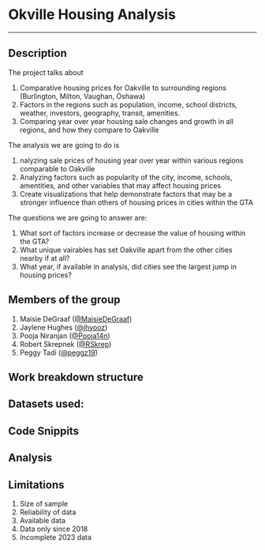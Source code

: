 # Okville Housing Analysis

-------------------

## Description

The project talks about

1. Comparative housing prices for Oakville to surrounding regions (Burlington, Milton, Vaughan, Oshawa)
2. Factors in the regions such as population, income, school districts, weather, investors, geography, transit, amenities.
3. Comparing year over year housing sale changes and growth in all regions, and how they compare to Oakville

The analysis we are going to do is
1. nalyzing sale prices of housing year over year within various regions comparable to Oakville
2. Analyzing factors such as popularity of the city, income, schools, amentities, and other variables that may affect housing prices
3. Create visualizations that help demonstrate factors that may be a stronger influence than others of housing prices in cities within the GTA

The questions we are going to answer are:
1. What sort of factors increase or decrease the value of housing within the GTA?
2. What unique vairables has set Oakville apart from the other cities nearby if at all?
3. What year, if available in analysis, did cities see the largest jump in housing prices?


## Members of the group
1. Maisie DeGraaf ([@MaisieDeGraaf](https://github.com/MaisieDeGraaf))
2. Jaylene Hughes ([@jhyooz](https://github.com/jhyooz))
3. Pooja Niranjan ([@Pooja14n](https://github.com/Pooja14n))
4. Robert Skrepnek ([@RSkrep](https://github.com/RSkrep))
5. Peggy Tadi ([@peggz19](https://github.com/peggz19))


## Work breakdown structure


## Datasets used:


## Code Snippits


## Analysis


## Limitations
1. Size of sample
2. Reliability of data
3. Available data
4. Data only since 2018
5. Incomplete 2023 data